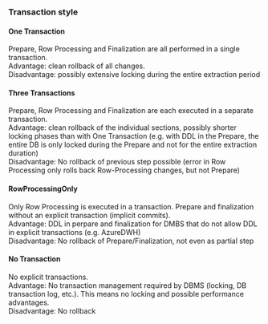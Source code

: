 ### Transaction style

#### One Transaction
Prepare, Row Processing and Finalization are all performed in a single transaction.<br>
Advantage: clean rollback of all changes.<br>
Disadvantage: possibly extensive locking during the entire extraction period 


#### Three Transactions
Prepare, Row Processing and Finalization are each executed in a separate transaction.<br>
Advantage: clean rollback of the individual sections, possibly shorter locking phases than with One Transaction (e.g. with DDL in the Prepare, the entire DB is only locked during the Prepare and not for the entire extraction duration) <br>
Disadvantage: No rollback of previous step possible (error in Row Processing only rolls back Row-Processing changes, but not Prepare) 


#### RowProcessingOnly 
Only Row Processing is executed in a transaction. Prepare and finalization without an explicit transaction (implicit commits).<br>
Advantage: DDL in perpare and finalization for DMBS that do not allow DDL in explicit transactions (e.g. AzureDWH)<br>
Disadvantage: No rollback of Prepare/Finalization, not even as partial step 


#### No Transaction
No explicit transactions.<br>
Advantage: No transaction management required by DBMS (locking, DB transaction log, etc.). This means no locking and possible performance advantages.<br>
Disadvantage: No rollback

